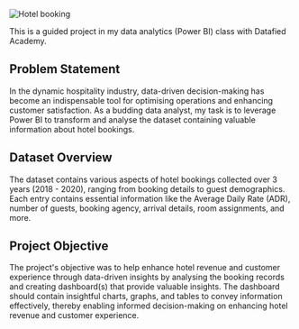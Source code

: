 ![Hotel booking](https://github.com/Onorable-e/Hotel-Bookings/assets/139487541/b40c430e-11c1-4a78-9135-e58f252ed054)

This is a guided project in my data analytics (Power BI) class with Datafied Academy. <br>
## Problem Statement 
In the dynamic hospitality industry, data-driven decision-making has become an indispensable tool for optimising operations and enhancing customer satisfaction. As a budding data analyst, my task is to leverage Power BI to transform and analyse the dataset containing valuable information about hotel bookings.
## Dataset Overview <br>
The dataset contains various aspects of hotel bookings collected over 3 years (2018 - 2020), ranging from booking details to guest demographics. Each entry contains essential information like the Average Daily Rate (ADR), number of guests, booking agency, arrival details, room assignments, and more. 
## Project Objective <br>
The project's objective was to help enhance hotel revenue and customer experience through data-driven insights by analysing the booking records and creating dashboard(s) that provide valuable insights. The dashboard should contain insightful charts, graphs, and tables to convey information effectively, thereby enabling informed decision-making on enhancing hotel revenue and customer experience. 
